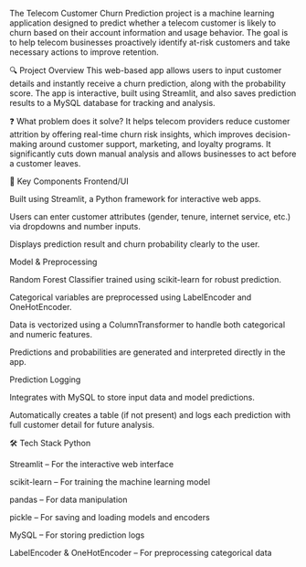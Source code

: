 The Telecom Customer Churn Prediction project is a machine learning application designed to predict whether a telecom customer is likely to churn based on their account information and usage behavior. The goal is to help telecom businesses proactively identify at-risk customers and take necessary actions to improve retention.

🔍 Project Overview
This web-based app allows users to input customer details and instantly receive a churn prediction, along with the probability score. The app is interactive, built using Streamlit, and also saves prediction results to a MySQL database for tracking and analysis.

❓ What problem does it solve?
It helps telecom providers reduce customer attrition by offering real-time churn risk insights, which improves decision-making around customer support, marketing, and loyalty programs. It significantly cuts down manual analysis and allows businesses to act before a customer leaves.

🧠 Key Components
Frontend/UI

Built using Streamlit, a Python framework for interactive web apps.

Users can enter customer attributes (gender, tenure, internet service, etc.) via dropdowns and number inputs.

Displays prediction result and churn probability clearly to the user.

Model & Preprocessing

Random Forest Classifier trained using scikit-learn for robust prediction.

Categorical variables are preprocessed using LabelEncoder and OneHotEncoder.

Data is vectorized using a ColumnTransformer to handle both categorical and numeric features.

Predictions and probabilities are generated and interpreted directly in the app.

Prediction Logging

Integrates with MySQL to store input data and model predictions.

Automatically creates a table (if not present) and logs each prediction with full customer detail for future analysis.

🛠 Tech Stack
Python

Streamlit – For the interactive web interface

scikit-learn – For training the machine learning model

pandas – For data manipulation

pickle – For saving and loading models and encoders

MySQL – For storing prediction logs

LabelEncoder & OneHotEncoder – For preprocessing categorical data
